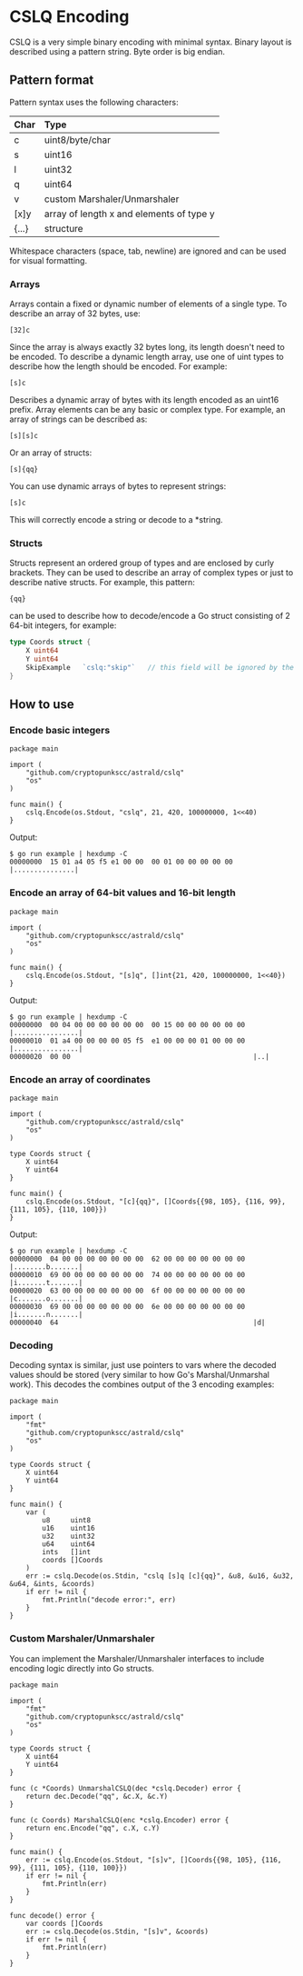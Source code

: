 # CSLQ Encoding

CSLQ is a very simple binary encoding with minimal syntax. Binary layout is described using a pattern
string. Byte order is big endian.

## Pattern format

Pattern syntax uses the following characters:

| Char  | Type                                     |
|-------|:-----------------------------------------|
| c     | uint8/byte/char                          |
| s     | uint16                                   |
| l     | uint32                                   |
| q     | uint64                                   |
| v     | custom Marshaler/Unmarshaler             |
| [x]y  | array of length x and elements of type y |
| {...} | structure                                |

Whitespace characters (space, tab, newline) are ignored and can be used for visual formatting.

### Arrays

Arrays contain a fixed or dynamic number of elements of a single type. To describe an array
of 32 bytes, use:

`[32]c`

Since the array is always exactly 32 bytes long, its length doesn't need to be encoded. To describe
a dynamic length array, use one of uint types to describe how the length should be encoded. For example:

`[s]c`

Describes a dynamic array of bytes with its length encoded as an uint16 prefix. Array elements can be
any basic or complex type. For example, an array of strings can be described as:

`[s][s]c`

Or an array of structs:

`[s]{qq}`

You can use dynamic arrays of bytes to represent strings:

`[s]c`

This will correctly encode a string or decode to a *string.

### Structs

Structs represent an ordered group of types and are enclosed by curly brackets. They can be used
to describe an array of complex types or just to describe native structs. For example, this pattern:

`{qq}`

can be used to describe how to decode/encode a Go struct consisting of 2 64-bit integers, for example:

````go
type Coords struct {
	X uint64
	Y uint64
	SkipExample   `cslq:"skip"`   // this field will be ignored by the Encoder/Decoder
}
````

## How to use

### Encode basic integers

````golang
package main

import (
	"github.com/cryptopunkscc/astrald/cslq"
	"os"
)

func main() {
	cslq.Encode(os.Stdout, "cslq", 21, 420, 100000000, 1<<40)
}
````

Output:

````
$ go run example | hexdump -C
00000000  15 01 a4 05 f5 e1 00 00  00 01 00 00 00 00 00     |...............|
````

### Encode an array of 64-bit values and 16-bit length

````golang
package main

import (
	"github.com/cryptopunkscc/astrald/cslq"
	"os"
)

func main() {
	cslq.Encode(os.Stdout, "[s]q", []int{21, 420, 100000000, 1<<40})
}
````

Output:

````
$ go run example | hexdump -C
00000000  00 04 00 00 00 00 00 00  00 15 00 00 00 00 00 00  |................|
00000010  01 a4 00 00 00 00 05 f5  e1 00 00 00 01 00 00 00  |................|
00000020  00 00                                             |..|
````

### Encode an array of coordinates

````golang
package main

import (
	"github.com/cryptopunkscc/astrald/cslq"
	"os"
)

type Coords struct {
	X uint64
	Y uint64
}

func main() {
	cslq.Encode(os.Stdout, "[c]{qq}", []Coords{{98, 105}, {116, 99}, {111, 105}, {110, 100}})
}
````

Output:

````
$ go run example | hexdump -C
00000000  04 00 00 00 00 00 00 00  62 00 00 00 00 00 00 00  |........b.......|
00000010  69 00 00 00 00 00 00 00  74 00 00 00 00 00 00 00  |i.......t.......|
00000020  63 00 00 00 00 00 00 00  6f 00 00 00 00 00 00 00  |c.......o.......|
00000030  69 00 00 00 00 00 00 00  6e 00 00 00 00 00 00 00  |i.......n.......|
00000040  64                                                |d|
````

### Decoding

Decoding syntax is similar, just use pointers to vars where the decoded values should be stored (very
similar to how Go's Marshal/Unmarshal work). This decodes the combines output of the 3 encoding examples:

````golang
package main

import (
	"fmt"
	"github.com/cryptopunkscc/astrald/cslq"
	"os"
)

type Coords struct {
	X uint64
	Y uint64
}

func main() {
	var (
		u8     uint8
		u16    uint16
		u32    uint32
		u64    uint64
		ints   []int
		coords []Coords
	)
	err := cslq.Decode(os.Stdin, "cslq [s]q [c]{qq}", &u8, &u16, &u32, &u64, &ints, &coords)
	if err != nil {
		fmt.Println("decode error:", err)
	}
}
````

### Custom Marshaler/Unmarshaler

You can implement the Marshaler/Unmarshaler interfaces to include encoding logic directly into Go structs.


````golang
package main

import (
	"fmt"
	"github.com/cryptopunkscc/astrald/cslq"
	"os"
)

type Coords struct {
	X uint64
	Y uint64
}

func (c *Coords) UnmarshalCSLQ(dec *cslq.Decoder) error {
	return dec.Decode("qq", &c.X, &c.Y)
}

func (c Coords) MarshalCSLQ(enc *cslq.Encoder) error {
	return enc.Encode("qq", c.X, c.Y)
}

func main() {
	err := cslq.Encode(os.Stdout, "[s]v", []Coords{{98, 105}, {116, 99}, {111, 105}, {110, 100}})
	if err != nil {
		fmt.Println(err)
	}
}

func decode() error {
	var coords []Coords
	err := cslq.Decode(os.Stdin, "[s]v", &coords)
	if err != nil {
		fmt.Println(err)
	}
}
````